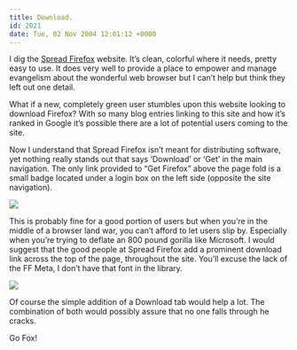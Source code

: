 ```yaml
---
title: Download.
id: 2021
date: Tue, 02 Nov 2004 12:01:12 +0000
---
```


I dig the [Spread Firefox](http://www.spreadfirefox.com) website. It’s clean, colorful where it needs, pretty easy to use. It does very well to provide a place to empower and manage evangelism about the wonderful web browser but I can’t help but think they left out one detail.  

What if a new, completely green user stumbles upon this website looking to download Firefox? With so many blog entries linking to this site and how it’s ranked in Google it’s possible there are a lot of potential users coming to the site.  

Now I understand that Spread Firefox isn’t meant for distributing software, yet nothing really stands out that says ‘Download’ or ‘Get’ in the main navigation. The only link provided to “Get Firefox” above the page fold is a small badge located under a login box on the left side (opposite the site navigation).  

[![](http://www.airbagindustries.com/images/firefox.gif)](http://www.airbagindustries.com/images/firefox.png "Spread Firefox: Before")  

This is probably fine for a good portion of users but when you’re in the middle of a browser land war, you can’t afford to let users slip by. Especially when you’re trying to deflate an 800 pound gorilla like Microsoft. I would suggest that the good people at Spread Firefox add a prominent download link across the top of the page, throughout the site. You’ll excuse the lack of the FF Meta, I don’t have that font in the library.  

[![](http://www.airbagindustries.com/images/firefox2.gif)](http://www.airbagindustries.com/images/firefox2.png "Spread Firefox: After")  

Of course the simple addition of a Download tab would help a lot. The combination of both would possibly assure that no one falls through he cracks.  

Go Fox!





